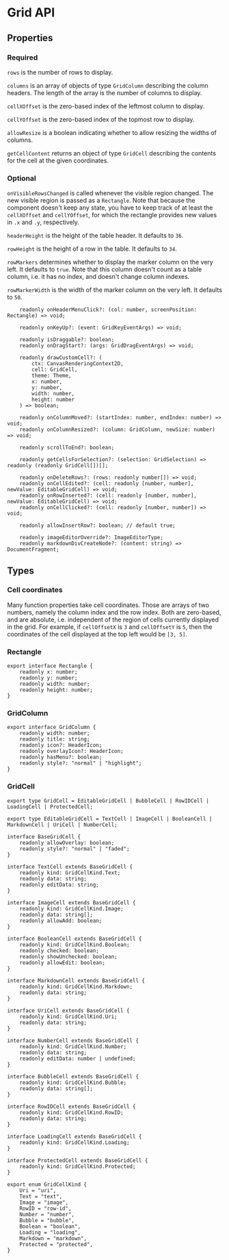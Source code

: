 # Grid API

## Properties

### Required

`rows` is the number of rows to display.

`columns` is an array of objects of type `GridColumn` describing the column headers. The length of the array is the number of columns to display.

`cellXOffset` is the zero-based index of the leftmost column to display.

`cellYOffset` is the zero-based index of the topmost row to display.

`allowResize` is a boolean indicating whether to allow resizing the widths of columns.

`getCellContent` returns an object of type `GridCell` describing the contents for the cell at the given coordinates.

### Optional

`onVisibleRowsChanged` is called whenever the visible region changed. The new visible region is passed as a `Rectangle`. Note that because the component doesn't keep any state, you have to keep track of at least the `cellXOffset` and `cellYOffset`, for which the rectangle provides new values in `.x` and `.y`, respectively.

`headerHeight` is the height of the table header. It defaults to `36`.

`rowHeight` is the height of a row in the table. It defaults to `34`.

`rowMarkers` determines whether to display the marker column on the very left. It defaults to `true`. Note that this column doesn't count as a table column, i.e. it has no index, and doesn't change column indexes.

`rowMarkerWidth` is the width of the marker column on the very left. It defaults to `50`.

```
    readonly onHeaderMenuClick?: (col: number, screenPosition: Rectangle) => void;

    readonly onKeyUp?: (event: GridKeyEventArgs) => void;

    readonly isDraggable?: boolean;
    readonly onDragStart?: (args: GridDragEventArgs) => void;

    readonly drawCustomCell?: (
        ctx: CanvasRenderingContext2D,
        cell: GridCell,
        theme: Theme,
        x: number,
        y: number,
        width: number,
        height: number
    ) => boolean;

    readonly onColumnMoved?: (startIndex: number, endIndex: number) => void;
    readonly onColumnResized?: (column: GridColumn, newSize: number) => void;

    readonly scrollToEnd?: boolean;

    readonly getCellsForSelection?: (selection: GridSelection) => readonly (readonly GridCell[])[];

    readonly onDeleteRows?: (rows: readonly number[]) => void;
    readonly onCellEdited?: (cell: readonly [number, number], newValue: EditableGridCell) => void;
    readonly onRowInserted?: (cell: readonly [number, number], newValue: EditableGridCell) => void;
    readonly onCellClicked?: (cell: readonly [number, number]) => void;

    readonly allowInsertRow?: boolean; // default true;

    readonly imageEditorOverride?: ImageEditorType;
    readonly markdownDivCreateNode?: (content: string) => DocumentFragment;
```

## Types

### Cell coordinates

Many function properties take cell coordinates. Those are arrays of two numbers, namely the column index and the row index. Both are zero-based, and are absolute, i.e. independent of the region of cells currently displayed in the grid. For example, if `cellOffsetX` is `3` and `cellOffsetY` is `5`, then the coordinates of the cell displayed at the top left would be `[3, 5]`.

### Rectangle

```
export interface Rectangle {
    readonly x: number;
    readonly y: number;
    readonly width: number;
    readonly height: number;
}
```

### GridColumn

```
export interface GridColumn {
    readonly width: number;
    readonly title: string;
    readonly icon?: HeaderIcon;
    readonly overlayIcon?: HeaderIcon;
    readonly hasMenu?: boolean;
    readonly style?: "normal" | "highlight";
}
```

### GridCell

```
export type GridCell = EditableGridCell | BubbleCell | RowIDCell | LoadingCell | ProtectedCell;

export type EditableGridCell = TextCell | ImageCell | BooleanCell | MarkdownCell | UriCell | NumberCell;

interface BaseGridCell {
    readonly allowOverlay: boolean;
    readonly style?: "normal" | "faded";
}

interface TextCell extends BaseGridCell {
    readonly kind: GridCellKind.Text;
    readonly data: string;
    readonly editData: string;
}

interface ImageCell extends BaseGridCell {
    readonly kind: GridCellKind.Image;
    readonly data: string[];
    readonly allowAdd: boolean;
}

interface BooleanCell extends BaseGridCell {
    readonly kind: GridCellKind.Boolean;
    readonly checked: boolean;
    readonly showUnchecked: boolean;
    readonly allowEdit: boolean;
}

interface MarkdownCell extends BaseGridCell {
    readonly kind: GridCellKind.Markdown;
    readonly data: string;
}

interface UriCell extends BaseGridCell {
    readonly kind: GridCellKind.Uri;
    readonly data: string;
}

interface NumberCell extends BaseGridCell {
    readonly kind: GridCellKind.Number;
    readonly data: string;
    readonly editData: number | undefined;
}

interface BubbleCell extends BaseGridCell {
    readonly kind: GridCellKind.Bubble;
    readonly data: string[];
}

interface RowIDCell extends BaseGridCell {
    readonly kind: GridCellKind.RowID;
    readonly data: string;
}

interface LoadingCell extends BaseGridCell {
    readonly kind: GridCellKind.Loading;
}

interface ProtectedCell extends BaseGridCell {
    readonly kind: GridCellKind.Protected;
}

export enum GridCellKind {
    Uri = "uri",
    Text = "text",
    Image = "image",
    RowID = "row-id",
    Number = "number",
    Bubble = "bubble",
    Boolean = "boolean",
    Loading = "loading",
    Markdown = "markdown",
    Protected = "protected",
}
```
